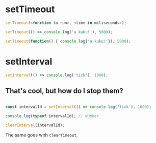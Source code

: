 # setTimeout

```javascript
setTimeout(<function to run>, <time in miliseconds>);

setTimeout(() => console.log('a kuku!'), 5000);

setTimeout(function() { console.log('a kuku!'}), 5000);
```

# setInterval
```javascript
setInterval(() => console.log('tick'), 1000);
```

## That's cool, but how do I stop them?
```javascript

const intervalId = setInterval(() => console.log('tick'), 1000);

console.log(typeof intervalId); // Number

clearInterval(intervalId);
```

The same goes with `clearTimeout`.
